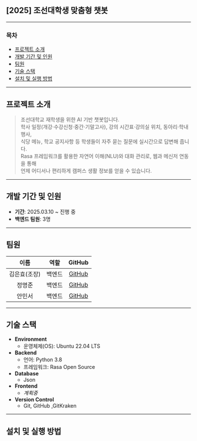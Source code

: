 ## [2025] 조선대학생 맞춤형 챗봇

---

### 목차
- [프로젝트 소개](#프로젝트-소개)  
- [개발 기간 및 인원](#개발-기간-및-인원)  
- [팀원](#팀원)  
- [기술 스택](#기술-스택)  
- [설치 및 실행 방법](#설치-및-실행-방법)  

---

## 프로젝트 소개

> 조선대학교 재학생을 위한 AI 기반 챗봇입니다.  
> 학사 일정(개강·수강신청·중간·기말고사), 강의 시간표·강의실 위치, 동아리·학내 행사,  
> 식당 메뉴, 학교 공지사항 등 학생들이 자주 묻는 질문에 실시간으로 답변해 줍니다.  
> Rasa 프레임워크를 활용한 자연어 이해(NLU)와 대화 관리로, 웹과 메신저 연동을 통해  
> 언제 어디서나 편리하게 캠퍼스 생활 정보를 얻을 수 있습니다.

---

## 개발 기간 및 인원
- **기간**: 2025.03.10 ~ 진행 중  
- **백엔드 팀원**: 3명  

---

## 팀원

| 이름         | 역할    | GitHub                                        |
|:------------:|:-------:|:----------------------------------------------:|
| 김은효(조장) | 백엔드  | [GitHub](https://github.com/HyoMo-nim)        |
| 정명준       | 백엔드  | [GitHub](https://github.com/godjun123)        |
| 안민서       | 백엔드  | [GitHub](https://github.com/)                 |

---

## 기술 스택
- **Environment**  
  - 운영체제(OS): Ubuntu 22.04 LTS  
- **Backend**  
  - 언어: Python 3.8  
  - 프레임워크: Rasa Open Source  
- **Database**  
  - Json
- **Frontend**  
  - *계획중*  
- **Version Control**  
  - Git, GitHub ,GitKraken

---

## 설치 및 실행 방법


